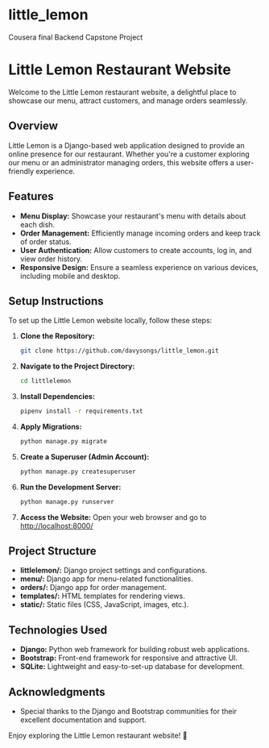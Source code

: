 # little_lemon
Cousera final Backend Capstone Project 

# Little Lemon Restaurant Website

Welcome to the Little Lemon restaurant website, a delightful place to showcase our menu, attract customers, and manage orders seamlessly.

## Overview

Little Lemon is a Django-based web application designed to provide an online presence for our restaurant. Whether you're a customer exploring our menu or an administrator managing orders, this website offers a user-friendly experience.

## Features

- **Menu Display:** Showcase your restaurant's menu with details about each dish.
- **Order Management:** Efficiently manage incoming orders and keep track of order status.
- **User Authentication:** Allow customers to create accounts, log in, and view order history.
- **Responsive Design:** Ensure a seamless experience on various devices, including mobile and desktop.

## Setup Instructions

To set up the Little Lemon website locally, follow these steps:

1. **Clone the Repository:**
   ```bash
   git clone https://github.com/davysongs/little_lemon.git
   ```

2. **Navigate to the Project Directory:**
   ```bash
   cd littlelemon
   ```

3. **Install Dependencies:**
   ```bash
   pipenv install -r requirements.txt
   ```

4. **Apply Migrations:**
   ```bash
   python manage.py migrate
   ```

5. **Create a Superuser (Admin Account):**
   ```bash
   python manage.py createsuperuser
   ```

6. **Run the Development Server:**
   ```bash
   python manage.py runserver
   ```

7. **Access the Website:**
   Open your web browser and go to [http://localhost:8000/](http://localhost:8000/)

## Project Structure

- **littlelemon/:** Django project settings and configurations.
- **menu/:** Django app for menu-related functionalities.
- **orders/:** Django app for order management.
- **templates/:** HTML templates for rendering views.
- **static/:** Static files (CSS, JavaScript, images, etc.).

## Technologies Used

- **Django:** Python web framework for building robust web applications.
- **Bootstrap:** Front-end framework for responsive and attractive UI.
- **SQLite:** Lightweight and easy-to-set-up database for development.



## Acknowledgments

- Special thanks to the Django and Bootstrap communities for their excellent documentation and support.

Enjoy exploring the Little Lemon restaurant website! 🍋
```

